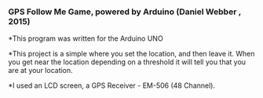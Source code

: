 ### GPS Follow Me Game, powered by Arduino (Daniel Webber , 2015)
*This program was written for the Arduino UNO

*This project is a simple where you set the location, and then leave it. When you get near the location depending on a threshold it will tell you that you are at your location.

*I  used an LCD screen, a GPS Receiver - EM-506 (48 Channel).
 

